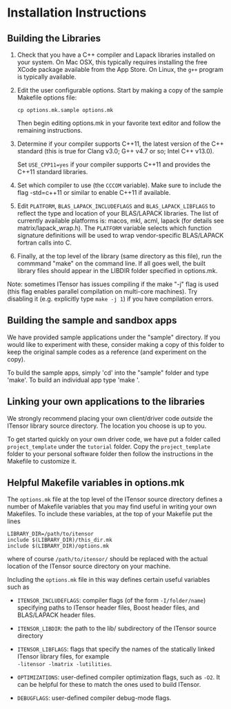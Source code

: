 # Installation Instructions

## Building the Libraries

1. Check that you have a C++ compiler and Lapack libraries installed on your system.
   On Mac OSX, this typically requires installing the free XCode package available 
   from the App Store. On Linux, the `g++` program is typically available.

2. Edit the user configurable options. Start by making a copy 
   of the sample Makefile options file: 

   `cp options.mk.sample options.mk`

   Then begin editing options.mk in your favorite text editor
   and follow the remaining instructions.

3. Determine if your compiler supports C++11, the latest version of the
   C++ standard (this is true for Clang v3.0; G++ v4.7 or so; Intel C++ v13.0).

   Set `USE_CPP11=yes` if your compiler supports C++11 and provides the C++11 standard libraries.

4. Set which compiler to use (the `CCCOM` variable). 
   Make sure to include the flag -std=c++11 or similar 
   to enable C++11 if available.
   
5. Edit `PLATFORM`, `BLAS_LAPACK_INCLUDEFLAGS` and `BLAS_LAPACK_LIBFLAGS` to reflect the
   type and location of your BLAS/LAPACK libraries. The list of currently
   available platforms is: macos, mkl, acml, lapack
   (for details see matrix/lapack_wrap.h). The `PLATFORM` variable 
   selects which function signature definitions will be used to wrap 
   vendor-specific BLAS/LAPACK fortran calls into C.

6. Finally, at the top level of the library (same directory as this file),
   run the commmand "make" on the command line.
   If all goes well, the built library files should appear in the LIBDIR
   folder specified in options.mk.

Note: sometimes ITensor has issues compiling if the make "-j" flag is used 
(this flag enables parallel compilation on multi-core machines). Try 
disabling it (e.g. explicitly type `make -j 1`) if you have compilation 
errors.


## Building the sample and sandbox apps

We have provided sample applications under the "sample" directory. If you 
would like to experiment with these, consider making a copy of this folder 
to keep the original sample codes as a reference (and experiment on the copy).

To build the sample apps, simply 'cd' into the "sample" folder and type 'make'.
To build an individual app type 'make <appname>'.


## Linking your own applications to the libraries

We strongly recommend placing your own client/driver code *outside* the 
ITensor library source directory. The location you choose is up to you. 

To get started quickly on your own driver code, we have put a folder
called `project_template` under the `tutorial` folder. Copy the `project_template`
folder to your personal software folder then follow the instructions in the
Makefile to customize it.


## Helpful Makefile variables in options.mk

The `options.mk` file at the top level of the ITensor source directory 
defines a number of Makefile variables that you may find useful in writing 
your own Makefiles. To include these variables, at the top of your Makefile 
put the lines

    LIBRARY_DIR=/path/to/itensor
    include $(LIBRARY_DIR)/this_dir.mk
    include $(LIBRARY_DIR)/options.mk

where of course `/path/to/itensor/` should be replaced with the actual 
location of the ITensor source directory on your machine. 

Including the `options.mk` file in this way defines certain useful 
variables such as 

* `ITENSOR_INCLUDEFLAGS`: compiler flags (of the form `-I/folder/name`) specifying paths to
  ITensor header files, Boost header files, and BLAS/LAPACK header files.

* `ITENSOR_LIBDIR`: the path to the lib/ subdirectory of the ITensor source directory

* `ITENSOR_LIBFLAGS`: flags that specify the names of the statically linked ITensor 
  library files, for example <br/> `-litensor -lmatrix -lutilities`.

* `OPTIMIZATIONS`: user-defined compiler optimization flags, such as `-O2`. It can be helpful for these to 
  match the ones used to build ITensor.

* `DEBUGFLAGS`: user-defined compiler debug-mode flags.
